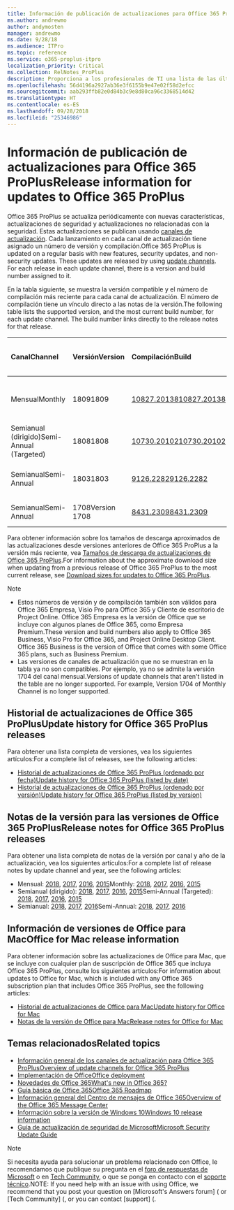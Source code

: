 ```yaml
---
title: Información de publicación de actualizaciones para Office 365 ProPlus
ms.author: andrewmo
author: andymosten
manager: andrewmo
ms.date: 9/28/18
ms.audience: ITPro
ms.topic: reference
ms.service: o365-proplus-itpro
localization_priority: Critical
ms.collection: RelNotes_ProPlus
description: Proporciona a los profesionales de TI una lista de las últimas versiones de Office 365 ProPlus para cada canal de actualización y vínculos a notas de la versión y el historial de actualizaciones
ms.openlocfilehash: 56d4196a2927ab36e3f6155b9e47e02f58d2efcc
ms.sourcegitcommit: aab293ffb82e0d84b3c9e8d80ca96c3368514d42
ms.translationtype: HT
ms.contentlocale: es-ES
ms.lasthandoff: 09/28/2018
ms.locfileid: "25346986"
---
```

# <a name="release-information-for-updates-to-office-365-proplus"></a><span data-ttu-id="faa1e-103">Información de publicación de actualizaciones para Office 365 ProPlus</span><span class="sxs-lookup"><span data-stu-id="faa1e-103">Release information for updates to Office 365 ProPlus</span></span>

<span data-ttu-id="faa1e-p101">Office 365 ProPlus se actualiza periódicamente con nuevas características, actualizaciones de seguridad y actualizaciones no relacionadas con la seguridad. Estas actualizaciones se publican usando [canales de actualización](https://docs.microsoft.com/DeployOffice/overview-of-update-channels-for-office-365-proplus). Cada lanzamiento en cada canal de actualización tiene asignado un número de versión y compilación.</span><span class="sxs-lookup"><span data-stu-id="faa1e-p101">Office 365 ProPlus is updated on a regular basis with new features, security updates, and non-security updates. These updates are released by using [update channels](https://docs.microsoft.com/DeployOffice/overview-of-update-channels-for-office-365-proplus). For each release in each update channel, there is a version and build number assigned to it.</span></span> 

<span data-ttu-id="faa1e-p102">En la tabla siguiente, se muestra la versión compatible y el número de compilación más reciente para cada canal de actualización. El número de compilación tiene un vínculo directo a las notas de la versión.</span><span class="sxs-lookup"><span data-stu-id="faa1e-p102">The following table lists the supported version, and the most current build number, for each update channel. The build number links directly to the release notes for that release.</span></span> 

  
|<span data-ttu-id="faa1e-109">**Canal**</span><span class="sxs-lookup"><span data-stu-id="faa1e-109">**Channel**</span></span>|<span data-ttu-id="faa1e-110">**Versión**</span><span class="sxs-lookup"><span data-stu-id="faa1e-110">**Version**</span></span>|<span data-ttu-id="faa1e-111">**Compilación**</span><span class="sxs-lookup"><span data-stu-id="faa1e-111">**Build**</span></span>|<span data-ttu-id="faa1e-112">**Fecha de publicación**</span><span class="sxs-lookup"><span data-stu-id="faa1e-112">**Release date**</span></span>|<span data-ttu-id="faa1e-113">**Versión compatible hasta**</span><span class="sxs-lookup"><span data-stu-id="faa1e-113">**Version supported until**</span></span>|
|:-----|:-----|:-----|:-----|:-----|
|<span data-ttu-id="faa1e-114">Mensual</span><span class="sxs-lookup"><span data-stu-id="faa1e-114">Monthly</span></span>  <br/> |<span data-ttu-id="faa1e-115">1809</span><span class="sxs-lookup"><span data-stu-id="faa1e-115">1809</span></span>  <br/> |[<span data-ttu-id="faa1e-116">10827.20138</span><span class="sxs-lookup"><span data-stu-id="faa1e-116">10827.20138</span></span>](monthly-channel-2018.md#version-1809-september-27)  <br/> | <span data-ttu-id="faa1e-117">27 de septiembre de 2018</span><span class="sxs-lookup"><span data-stu-id="faa1e-117">September 27, 2018</span></span>  <br/> |<span data-ttu-id="faa1e-118">Se ha publicado la versión 1810</span><span class="sxs-lookup"><span data-stu-id="faa1e-118">Version 1808 is released</span></span> <br/>|
|<span data-ttu-id="faa1e-119">Semianual (dirigido)</span><span class="sxs-lookup"><span data-stu-id="faa1e-119">Semi-Annual (Targeted)</span></span>  <br/> |<span data-ttu-id="faa1e-120">1808</span><span class="sxs-lookup"><span data-stu-id="faa1e-120">1808</span></span>  <br/> |[<span data-ttu-id="faa1e-121">10730.20102</span><span class="sxs-lookup"><span data-stu-id="faa1e-121">10730.20102</span></span>](semi-annual-channel-targeted-2018.md#version-1808-September-11)  <br/> | <span data-ttu-id="faa1e-122">11 de septiembre de 2018</span><span class="sxs-lookup"><span data-stu-id="faa1e-122">September 11, 2018</span></span>  <br/> | <span data-ttu-id="faa1e-123">13 de marzo de 2019</span><span class="sxs-lookup"><span data-stu-id="faa1e-123">March 13, 2019</span></span> <br/>|
|<span data-ttu-id="faa1e-124">Semianual</span><span class="sxs-lookup"><span data-stu-id="faa1e-124">Semi-Annual</span></span> <br/> |<span data-ttu-id="faa1e-125">1803</span><span class="sxs-lookup"><span data-stu-id="faa1e-125">1803</span></span>  <br/> | [<span data-ttu-id="faa1e-126">9126.2282</span><span class="sxs-lookup"><span data-stu-id="faa1e-126">9126.2282</span></span>](semi-annual-channel-2018.md#version-1803-september-11) <br/> | <span data-ttu-id="faa1e-127">11 de septiembre de 2018</span><span class="sxs-lookup"><span data-stu-id="faa1e-127">September 11, 2018</span></span>  <br/> | <span data-ttu-id="faa1e-128">10 de septiembre de 2019</span><span class="sxs-lookup"><span data-stu-id="faa1e-128">September 10, 2019</span></span> <br/>|
|<span data-ttu-id="faa1e-129">Semianual</span><span class="sxs-lookup"><span data-stu-id="faa1e-129">Semi-Annual</span></span> <br/> |<span data-ttu-id="faa1e-130">1708</span><span class="sxs-lookup"><span data-stu-id="faa1e-130">Version 1708</span></span>  <br/> |[<span data-ttu-id="faa1e-131">8431.2309</span><span class="sxs-lookup"><span data-stu-id="faa1e-131">8431.2309</span></span>](semi-annual-channel-2018.md#version-1708-september-11)  <br/> | <span data-ttu-id="faa1e-132">11 de septiembre de 2018</span><span class="sxs-lookup"><span data-stu-id="faa1e-132">September 11, 2018</span></span>  <br/> | <span data-ttu-id="faa1e-133">13 de marzo de 2019</span><span class="sxs-lookup"><span data-stu-id="faa1e-133">March 13, 2019</span></span> <br/>|

<span data-ttu-id="faa1e-134">Para obtener información sobre los tamaños de descarga aproximados de las actualizaciones desde versiones anteriores de Office 365 ProPlus a la versión más reciente, vea [Tamaños de descarga de actualizaciones de Office 365 ProPlus](download-sizes-office365-proplus-updates.md).</span><span class="sxs-lookup"><span data-stu-id="faa1e-134">For information about the approximate download size when updating from a previous release of Office 365 ProPlus to the most current release, see [Download sizes for updates to Office 365 ProPlus](download-sizes-office365-proplus-updates.md).</span></span>

> [!NOTE]
> - <span data-ttu-id="faa1e-p103">Estos números de versión y de compilación también son válidos para Office 365 Empresa, Visio Pro para Office 365 y Cliente de escritorio de Project Online. Office 365 Empresa es la versión de Office que se incluye con algunos planes de Office 365, como Empresa Premium.</span><span class="sxs-lookup"><span data-stu-id="faa1e-p103">These version and build numbers also apply to Office 365 Business, Visio Pro for Office 365, and Project Online Desktop Client. Office 365 Business is the version of Office that comes with some Office 365 plans, such as Business Premium.</span></span>
> - <span data-ttu-id="faa1e-p104">Las versiones de canales de actualización que no se muestran en la tabla ya no son compatibles. Por ejemplo, ya no se admite la versión 1704 del canal mensual.</span><span class="sxs-lookup"><span data-stu-id="faa1e-p104">Versions of update channels that aren't listed in the table are no longer supported. For example, Version 1704 of Monthly Channel is no longer supported.</span></span> 


## <a name="update-history-for-office-365-proplus-releases"></a><span data-ttu-id="faa1e-139">Historial de actualizaciones de Office 365 ProPlus</span><span class="sxs-lookup"><span data-stu-id="faa1e-139">Update history for Office 365 ProPlus releases</span></span>

<span data-ttu-id="faa1e-140">Para obtener una lista completa de versiones, vea los siguientes artículos:</span><span class="sxs-lookup"><span data-stu-id="faa1e-140">For a complete list of releases, see the following articles:</span></span>
 - [<span data-ttu-id="faa1e-141">Historial de actualizaciones de Office 365 ProPlus (ordenado por fecha)</span><span class="sxs-lookup"><span data-stu-id="faa1e-141">Update history for Office 365 ProPlus (listed by date)</span></span>](update-history-office365-proplus-by-date.md)
 - [<span data-ttu-id="faa1e-142">Historial de actualizaciones de Office 365 ProPlus (ordenado por versión)</span><span class="sxs-lookup"><span data-stu-id="faa1e-142">Update history for Office 365 ProPlus (listed by version)</span></span>](update-history-office365-proplus-by-version.md)

## <a name="release-notes-for-office-365-proplus-releases"></a><span data-ttu-id="faa1e-143">Notas de la versión para las versiones de Office 365 ProPlus</span><span class="sxs-lookup"><span data-stu-id="faa1e-143">Release notes for Office 365 ProPlus releases</span></span>

<span data-ttu-id="faa1e-144">Para obtener una lista completa de notas de la versión por canal y año de la actualización, vea los siguientes artículos:</span><span class="sxs-lookup"><span data-stu-id="faa1e-144">For a complete list of release notes by update channel and year, see the following articles:</span></span>
 - <span data-ttu-id="faa1e-145">Mensual: [2018](monthly-channel-2018.md), [2017](monthly-channel-2017.md), [2016](monthly-channel-2016.md), [2015](monthly-channel-2015.md)</span><span class="sxs-lookup"><span data-stu-id="faa1e-145">Monthly: [2018](monthly-channel-2018.md), [2017](monthly-channel-2017.md), [2016](monthly-channel-2016.md), [2015](monthly-channel-2015.md)</span></span>
 - <span data-ttu-id="faa1e-146">Semianual (dirigido): [2018](semi-annual-channel-targeted-2018.md), [2017](semi-annual-channel-targeted-2017.md), [2016](semi-annual-channel-targeted-2016.md), [2015](semi-annual-channel-targeted-2015.md)</span><span class="sxs-lookup"><span data-stu-id="faa1e-146">Semi-Annual (Targeted): [2018](semi-annual-channel-targeted-2018.md), [2017](semi-annual-channel-targeted-2017.md), [2016](semi-annual-channel-targeted-2016.md), [2015](semi-annual-channel-targeted-2015.md)</span></span>
 - <span data-ttu-id="faa1e-147">Semianual: [2018](semi-annual-channel-2018.md), [2017](semi-annual-channel-2017.md), [2016](semi-annual-channel-2016.md)</span><span class="sxs-lookup"><span data-stu-id="faa1e-147">Semi-Annual: [2018](semi-annual-channel-2018.md), [2017](semi-annual-channel-2017.md), [2016](semi-annual-channel-2016.md)</span></span>

## <a name="office-for-mac-release-information"></a><span data-ttu-id="faa1e-148">Información de versiones de Office para Mac</span><span class="sxs-lookup"><span data-stu-id="faa1e-148">Office for Mac release information</span></span>

<span data-ttu-id="faa1e-149">Para obtener información sobre las actualizaciones de Office para Mac, que se incluye con cualquier plan de suscripción de Office 365 que incluya Office 365 ProPlus, consulte los siguientes artículos:</span><span class="sxs-lookup"><span data-stu-id="faa1e-149">For information about updates to Office for Mac, which is included with any Office 365 subscription plan that includes Office 365 ProPlus, see the following articles:</span></span>
 - [<span data-ttu-id="faa1e-150">Historial de actualizaciones de Office para Mac</span><span class="sxs-lookup"><span data-stu-id="faa1e-150">Update history for Office for Mac</span></span>](update-history-office-for-mac.md)
 - [<span data-ttu-id="faa1e-151">Notas de la versión de Office para Mac</span><span class="sxs-lookup"><span data-stu-id="faa1e-151">Release notes for Office for Mac</span></span>](release-notes-office-for-mac.md)


## <a name="related-topics"></a><span data-ttu-id="faa1e-152">Temas relacionados</span><span class="sxs-lookup"><span data-stu-id="faa1e-152">Related topics</span></span>

- [<span data-ttu-id="faa1e-153">Información general de los canales de actualización para Office 365 ProPlus</span><span class="sxs-lookup"><span data-stu-id="faa1e-153">Overview of update channels for Office 365 ProPlus</span></span>](https://docs.microsoft.com/DeployOffice/overview-of-update-channels-for-office-365-proplus)
- [<span data-ttu-id="faa1e-154">Implementación de Office</span><span class="sxs-lookup"><span data-stu-id="faa1e-154">Office deployment</span></span>](https://docs.microsoft.com/deployoffice/)
- [<span data-ttu-id="faa1e-155">Novedades de Office 365</span><span class="sxs-lookup"><span data-stu-id="faa1e-155">What's new in Office 365?</span></span>](https://support.office.com/article/95c8d81d-08ba-42c1-914f-bca4603e1426)
- [<span data-ttu-id="faa1e-156">Guía básica de Office 365</span><span class="sxs-lookup"><span data-stu-id="faa1e-156">Office 365 Roadmap</span></span>](https://products.office.com/business/office-365-roadmap)
- [<span data-ttu-id="faa1e-157">Información general del Centro de mensajes de Office 365</span><span class="sxs-lookup"><span data-stu-id="faa1e-157">Overview of the Office 365 Message Center</span></span>](https://support.office.com/article/38fb3333-bfcc-4340-a37b-deda509c2093)
- [<span data-ttu-id="faa1e-158">Información sobre la versión de Windows 10</span><span class="sxs-lookup"><span data-stu-id="faa1e-158">Windows 10 release information</span></span>](https://www.microsoft.com/itpro/windows-10/release-information)
- [<span data-ttu-id="faa1e-159">Guía de actualización de seguridad de Microsoft</span><span class="sxs-lookup"><span data-stu-id="faa1e-159">Microsoft Security Update Guide</span></span>](https://portal.msrc.microsoft.com/)

> [!NOTE]
> <span data-ttu-id="faa1e-160">Si necesita ayuda para solucionar un problema relacionado con Office, le recomendamos que publique su pregunta en el [foro de respuestas de Microsoft](https://answers.microsoft.com/) o en [Tech Community](https://techcommunity.microsoft.com/), o que se ponga en contacto con el [soporte técnico](https://support.microsoft.com/contactus).</span><span class="sxs-lookup"><span data-stu-id="faa1e-160">NOTE: If you need help with an issue with using Office, we recommend that you post your question on [Microsoft's Answers forum] ([](https://answers.microsoft.com/) or [Tech Community] ([](https://techcommunity.microsoft.com/), or you can contact [support] ([](https://support.microsoft.com/contactus).</span></span>
